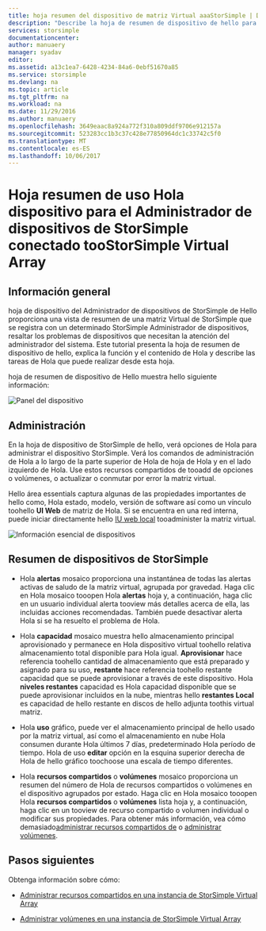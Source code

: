 ```yaml
---
title: hoja resumen del dispositivo de matriz Virtual aaaStorSimple | Documentos de Microsoft
description: "Describe la hoja de resumen de dispositivo de hello para el Administrador de dispositivos de StorSimple y explica cómo toouse, mantenimiento de hello toomonitor de la matriz Virtual de StorSimple."
services: storsimple
documentationcenter: 
author: manuaery
manager: syadav
editor: 
ms.assetid: a13c1ea7-6428-4234-84a6-0ebf51670a85
ms.service: storsimple
ms.devlang: na
ms.topic: article
ms.tgt_pltfrm: na
ms.workload: na
ms.date: 11/29/2016
ms.author: manuaery
ms.openlocfilehash: 3649eaac8a924a772f310a809ddf9706e912157a
ms.sourcegitcommit: 523283cc1b3c37c428e77850964dc1c33742c5f0
ms.translationtype: MT
ms.contentlocale: es-ES
ms.lasthandoff: 10/06/2017
---
```

# <a name="use-hello-device-summary-blade-for-storsimple-device-manager-connected-toostorsimple-virtual-array"></a>Hoja resumen de uso Hola dispositivo para el Administrador de dispositivos de StorSimple conectado tooStorSimple Virtual Array

## <a name="overview"></a>Información general

hoja de dispositivo del Administrador de dispositivos de StorSimple de Hello proporciona una vista de resumen de una matriz Virtual de StorSimple que se registra con un determinado StorSimple Administrador de dispositivos, resaltar los problemas de dispositivos que necesitan la atención del administrador del sistema. Este tutorial presenta la hoja de resumen de dispositivo de hello, explica la función y el contenido de Hola y describe las tareas de Hola que puede realizar desde esta hoja.

hoja de resumen de dispositivo de Hello muestra hello siguiente información:

![Panel del dispositivo](./media/storsimple-virtual-array-device-summary/device-blade.png)



## <a name="management"></a>Administración

En la hoja de dispositivo de StorSimple de hello, verá opciones de Hola para administrar el dispositivo StorSimple. Verá los comandos de administración de Hola a lo largo de la parte superior de Hola de hoja de Hola y en el lado izquierdo de Hola. Use estos recursos compartidos de tooadd de opciones o volúmenes, o actualizar o conmutar por error la matriz virtual.

Hello área essentials captura algunas de las propiedades importantes de hello como, Hola estado, modelo, versión de software así como un vínculo toohello **UI Web** de matriz de Hola. Si se encuentra en una red interna, puede iniciar directamente hello [IU web local](storsimple-ova-web-ui-admin.md) tooadminister la matriz virtual.

![Información esencial de dispositivos](./media/storsimple-virtual-array-device-summary/device-essentials.png)

## <a name="storsimple-device-summary"></a>Resumen de dispositivos de StorSimple

* Hola **alertas** mosaico proporciona una instantánea de todas las alertas activas de saludo de la matriz virtual, agrupada por gravedad. Haga clic en Hola mosaico tooopen Hola **alertas** hoja y, a continuación, haga clic en un usuario individual alerta tooview más detalles acerca de ella, las incluidas acciones recomendadas. También puede desactivar alerta Hola si se ha resuelto el problema de Hola.

* Hola **capacidad** mosaico muestra hello almacenamiento principal aprovisionado y permanece en Hola dispositivo virtual toohello relativa almacenamiento total disponible para Hola igual. **Aprovisionar** hace referencia toohello cantidad de almacenamiento que está preparado y asignado para su uso, **restante** hace referencia toohello restante capacidad que se puede aprovisionar a través de este dispositivo. Hola **niveles restantes** capacidad es Hola capacidad disponible que se puede aprovisionar incluidos en la nube, mientras hello **restantes Local** es capacidad de hello restante en discos de hello adjunta toothis virtual matriz.

* Hola **uso** gráfico, puede ver el almacenamiento principal de hello usado por la matriz virtual, así como el almacenamiento en nube Hola consumen durante Hola últimos 7 días, predeterminado Hola período de tiempo. Hola de uso **editar** opción en la esquina superior derecha de Hola de hello gráfico toochoose una escala de tiempo diferentes.

* Hola **recursos compartidos** o **volúmenes** mosaico proporciona un resumen del número de Hola de recursos compartidos o volúmenes en el dispositivo agrupados por estado. Haga clic en Hola mosaico tooopen Hola **recursos compartidos** o **volúmenes** lista hoja y, a continuación, haga clic en un tooview de recurso compartido o volumen individual o modificar sus propiedades. Para obtener más información, vea cómo demasiado[administrar recursos compartidos de](storsimple-virtual-array-manage-shares.md) o [administrar volúmenes](storsimple-virtual-array-manage-volumes.md).

## <a name="next-steps"></a>Pasos siguientes
Obtenga información sobre cómo:
- [Administrar recursos compartidos en una instancia de StorSimple Virtual Array](storsimple-virtual-array-manage-shares.md)
    
- [Administrar volúmenes en una instancia de StorSimple Virtual Array](storsimple-virtual-array-manage-volumes.md)


